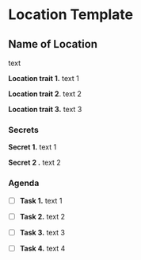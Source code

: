 # Location Template

## Name of Location

text

**Location trait 1.** text 1

**Location trait 2**. text 2

**Location trait 3.** text 3

### Secrets

**Secret 1.** text 1

**Secret 2 .** text 2

### Agenda

* [ ] **Task 1.** text 1
* [ ] **Task 2.** text 2
* [ ] **Task 3.** text 3
* [ ] **Task 4.** text 4



